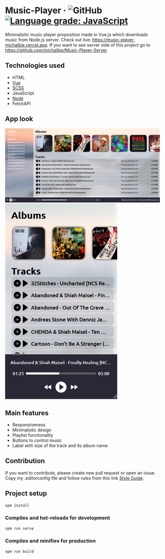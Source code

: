 # Music-Player &middot; ![GitHub](https://img.shields.io/github/license/michalbie/Music-Player) [![Language grade: JavaScript](https://img.shields.io/lgtm/grade/javascript/g/michalbie/Music-Player.svg?logo=lgtm&logoWidth=18)](https://lgtm.com/projects/g/michalbie/Music-Player/context:javascript)

Minimalistic music player proposition made in Vue.js which downloads music from Node.js server. Check out live: https://music-player-michalbie.vercel.app.
If you want to see server side of this project go to https://github.com/michalbie/Music-Player-Server

## Technologies used
* HTML
* [Vue](https://vuejs.org/ "Vue")
* [SCSS](https://sass-lang.com/ "SCSS")
* JavaScript
* [Node](https://nodejs.org/ "Node")
* FetchAPI

## App look
![Desktop](assets/screenshots/desktop1.PNG "Desktop")
![Mobile](assets/screenshots/mobile1.PNG "Mobile")

## Main features
* Responsiveness
* Minimalistic design
* Playlist functionality
* Buttons to control music
* Label with size of the track and its album name

## Contribution
If you want to contribute, please create new pull request or open an issue. Copy my .editorconfig file and follow rules from this link [Style Guide](https://github.com/bevacqua/js 
"bavacqua style guide").


## Project setup
```
npm install
```

### Compiles and hot-reloads for development
```
npm run serve
```

### Compiles and minifies for production
```
npm run build
```
